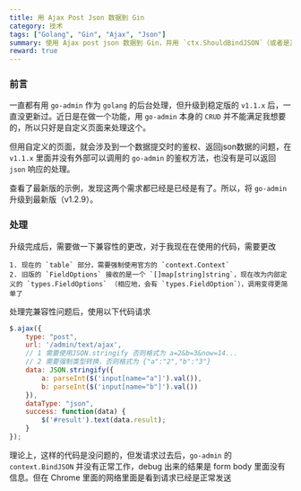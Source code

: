 ```yaml
---
title: 用 Ajax Post Json 数据到 Gin
category: 技术
tags: ["Golang", "Gin", "Ajax", "Json"]
summary: 使用 Ajax post json 数据到 Gin，并用 `ctx.ShouldBindJSON`（或者是其他的类似操作） 绑定到 struct 里面。
reward: true
---
```

### 前言
一直都有用 `go-admin` 作为 `golang` 的后台处理，但升级到稳定版的 `v1.1.x` 后，一直没更新过。近日是在做一个功能，用 `go-admin` 本身的 `CRUD` 并不能满足我想要的，所以只好是自定义页面来处理这个。

但用自定义的页面，就会涉及到一个数据提交时的鉴权、返回json数据的问题，在 `v1.1.x` 里面并没有外部可以调用的 `go-admin` 的鉴权方法，也没有是可以返回 `json` 响应的处理。

查看了最新版的示例，发现这两个需求都已经是已经是有了。所以，将 `go-admin` 升级到最新版（v1.2.9）。

### 处理
升级完成后，需要做一下兼容性的更改，对于我现在在使用的代码，需要更改
```text
1. 现在的 `table` 部分，需要强制使用官方的 `context.Context`
2. 旧版的 `FieldOptions` 接收的是一个 `[]map[string]string`，现在改为内部定义的 `types.FieldOptions` （相应地，会有 `types.FieldOption`），调用变得更简单了
```

处理完兼容性问题后，使用以下代码请求
```javascript
$.ajax({
    type: "post",
    url: '/admin/text/ajax',
    // 1 需要使用JSON.stringify 否则格式为 a=2&b=3&now=14...
    // 2 需要强制类型转换，否则格式为 {"a":"2","b":"3"}
    data: JSON.stringify({
        a: parseInt($('input[name="a"]').val()),
        b: parseInt($('input[name="b"]').val())
    }),
    dataType: "json",
    success: function(data) {
        $('#result').text(data.result);
    }
});
```

理论上，这样的代码是没问题的，但发请求过去后，`go-admin` 的 `context.BindJSON` 并没有正常工作，debug 出来的结果是 form body 里面没有信息。但在 Chrome 里面的网络里面是看到请求已经是正常发送
